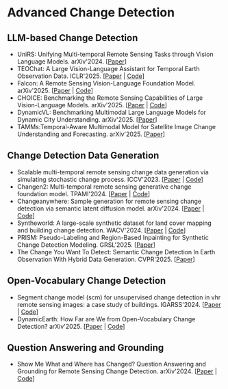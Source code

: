 # Advanced Change Detection

## LLM-based Change Detection

- UniRS: Unifying Multi-temporal Remote Sensing Tasks through Vision Language Models. arXiv'2024. [[Paper](https://arxiv.org/abs/2412.20742)]
- TEOChat: A Large Vision-Language Assistant for Temporal Earth Observation Data. ICLR'2025. [[Paper](https://arxiv.org/abs/2410.06234) | [Code](https://github.com/ermongroup/TEOChat)]
- Falcon: A Remote Sensing Vision-Language Foundation Model. arXiv'2025. [[Paper](https://arxiv.org/abs/2503.11070) | [Code](https://github.com/TianHuiLab/Falcon)]
- CHOICE: Benchmarking the Remote Sensing Capabilities of Large Vision-Language Models. arXiv'2025. [[Paper](https://arxiv.org/abs/2411.18145) | [Code](https://github.com/ShawnAn-WHU/CHOICE)]
- DynamicVL: Benchmarking Multimodal Large Language Models for Dynamic City Understanding. arXiv'2025. [[Paper](https://arxiv.org/abs/2505.21076)]
- TAMMs:Temporal-Aware Multimodal Model for Satellite Image Change Understanding and Forecasting. arXiv'2025. [[Paper](https://arxiv.org/abs/2506.18862)]

## Change Detection Data Generation

- Scalable multi-temporal remote sensing change data generation via simulating stochastic change process. ICCV'2023. [[Paper](https://openaccess.thecvf.com/content/ICCV2023/html/Zheng_Scalable_Multi-Temporal_Remote_Sensing_Change_Data_Generation_via_Simulating_Stochastic_ICCV_2023_paper.html) | [Code](https://github.com/Z-Zheng/Changen)]
- Changen2: Multi-temporal remote sensing generative change foundation model. TPAMI'2024. [[Paper](https://ieeexplore.ieee.org/abstract/document/10713915) | [Code](https://github.com/Z-Zheng/pytorch-change-models)]
- Changeanywhere: Sample generation for remote sensing change detection via semantic latent diffusion model. arXiv'2024. [[Paper](https://arxiv.org/abs/2404.08892) | [Code](https://github.com/tangkai-RS/ChangeAnywhere)]
- Syntheworld: A large-scale synthetic dataset for land cover mapping and building change detection. WACV'2024. [[Paper](https://openaccess.thecvf.com/content/WACV2024/html/Song_SyntheWorld_A_Large-Scale_Synthetic_Dataset_for_Land_Cover_Mapping_and_WACV_2024_paper.html) | [Code](https://github.com/JTRNEO/SyntheWorld)]
- PRISM: Pseudo-Labeling and Region-Based Inpainting for Synthetic Change Detection Modeling. GRSL'2025. [[Paper](https://ieeexplore.ieee.org/abstract/document/11002524)]
- The Change You Want To Detect: Semantic Change Detection In Earth Observation With Hybrid Data Generation. CVPR'2025. [[Paper](https://openaccess.thecvf.com/content/CVPR2025/html/Benidir_The_Change_You_Want_To_Detect_Semantic_Change_Detection_In_CVPR_2025_paper.html)]

## Open-Vocabulary Change Detection

- Segment change model (scm) for unsupervised change detection in vhr remote sensing images: a case study of buildings. IGARSS'2024. [[Paper](https://arxiv.org/abs/2312.16410) | [Code](https://github.com/StephenApX/UCD-SCM)]
- DynamicEarth: How Far are We from Open-Vocabulary Change Detection? arXiv'2025. [[Paper](https://arxiv.org/abs/2501.12931) | [Code](https://likyoo.github.io/DynamicEarth)]

## Question Answering and Grounding

- Show Me What and Where has Changed? Question Answering and Grounding for Remote Sensing Change Detection. arXiv'2024. [[Paper](https://arxiv.org/abs/2410.23828) | [Code](https://github.com/like413/VisTA)]
